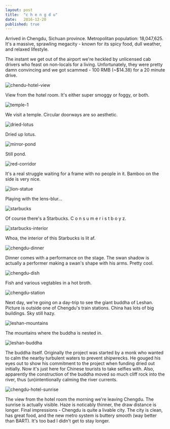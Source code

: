 ```yaml
---
layout: post
title:  "c h e n g d u"
date:   2016-12-20
published: true
---
```


Arrived in Chengdu, Sichuan province. Metropolitan population: 18,047,625. It's a massive, sprawling megacity - known for its spicy food, dull weather, and relaxed lifestyle.

The instant we get out of the airport we're heckled by unlicensed cab drivers who feast on non-locals for a living. Unfortunately, they were pretty damn convincing and we got scammed - 100 RMB (~$14.38) for a 20 minute drive.

![chendu-hotel-view](https://lh3.googleusercontent.com/LWaw_0KoeTTVBOpQ0Sdtra0xfXhad8sR2sKnT5T-81braNWM-e9WNK5aMVAXB6_5rOn3WGJq5g=w1972-h1478-no)

View from the hotel room. It's either super smoggy or foggy, or both. 

![temple-1](https://lh3.googleusercontent.com/rPcP2jwMXqJeFMDczwnre3ejjjF0FPPGXq19hwTezPfFroAGN6Nnlbtikoim-0zFJvOIXTRlug=w1972-h1478-no)

We visit a temple. Circular doorways are so aesthetic. 

![dried-lotus](https://lh3.googleusercontent.com/MjQzOc57QvKJS41MrOw9jdCcwomRBj2DRxoxmQx7EL_6cf7yj5dR66LpTKAGvQdnVdJ85xrziA=w1972-h1478-no)

Dried up lotus. 

![mirror-pond](https://lh3.googleusercontent.com/c-8ID3cn3zE1Er8ThtityfyFqLgaoCXMUaoCVSnn7MG75IGeRUDXda-0Upu8ZsrgMgHuNI8P7Q=w1972-h1478-no)

Still pond.

![red-corridor](https://lh3.googleusercontent.com/xBf9SU9BNll1Q4Heh7zlirlz9Lr3TSRHvvsYSXthsEguAaHbwcM919sZiv9QTP74rZRFTc6DXw=w1972-h1478-no)

It's a real struggle waiting for a frame with no people in it. Bamboo on the side is very nice. 

![lion-statue](https://lh3.googleusercontent.com/hs91ne28XFxIJtc2CjoMBiWEFXO_m1ImuKbd8NPnfv8hrdc_24Q4o1aJTO6vkI7QJejE3Sv--Q=w1972-h1478-no)

Playing with the lens-blur...

![starbucks](https://lh3.googleusercontent.com/tdHc6aTI5w3veC6tKGAH-GKo91vFqcvIZxco2w5fUO13XYUD0MbbATXqk0CIc_xkb_T9HjR93A=w1972-h1478-no)

Of course there's a Starbucks. C o n s u m e r i s t b o y z.

![starbucks-interior](https://lh3.googleusercontent.com/A8NaytJ33Fs8PBoxTLd8X55ylz901HHWp64qchaE9ZOnBYlyRDDKq0xL7cZD3ljdksPmp9CWOg=w1972-h1478-no)

Whoa, the interior of this Starbucks is lit af. 

![chengdu-dinner](https://lh3.googleusercontent.com/VTOnENIo6n1BNBp1ZC4IKdr6V2KA7Db_94f7WrS4EDYmfZs4kpg99wLRzvUbmPhk0Ax2dQ5mRA=w1860-h1394-no)

Dinner comes with a performance on the stage. The swan shadow is actually a performer making a swan's shape with his arms. Pretty cool.

![chengdu-dish](https://lh3.googleusercontent.com/Z93Ti2vQ8G15PJbYoJw2P66wmMyi8uA92Y6lm_ALG79xRVAYegGT7Y4O8Hy91ULo7EPoxKd8ug=w1860-h1394-no)

Fish and various vegtables in a hot broth.

![chengdu-station](https://lh3.googleusercontent.com/Twk3CkzArK7RpvOhw9-AfvUIEZ4T6wE8p_teXfp52qiYBUoBFZ2Y57yKCgGsxEuTtS1XPOJBgw=w1860-h1394-no)

Next day, we're going on a day-trip to see the giant buddha of Leshan. Picture is outside one of Chengdu's train stations. China has lots of big buildings. Sky still hazy.

![leshan-mountains](https://lh3.googleusercontent.com/BOGM2h26xJ-Gt-J78Skktxdob0FmG9VSdI2AsQdYDjIcbLNzwT5J6fOgumAYL5cNVReyVnkwzQ=w1860-h1394-no)

The mountains where the buddha is nested in. 

![leshan-buddha](https://lh3.googleusercontent.com/IvNJLVJP2o3L6xVG-MgKFAYkBUdLoP60qaehu1cRp6l08o4Ig2zol_6dqVwo07E9UF0H8NizlQ=w1046-h1394-no)

The buddha itself. Originally the project was started by a monk who wanted to calm the nearby turbulent waters to prevent shipwrecks. He gouged his eyes out to show his commitment to the project when funding dried out initially. Now it's just here for Chinese tourists to take selfies with. Also, apparently the construction of the buddha moved so much cliff rock into the river, thus (un)intentionally calming the river currents.

![chengdu-hotel-sunrise](https://lh3.googleusercontent.com/jN9l1VAa3zGxZPCKh9RI5rmXsqk3Wpepb9Uw3nWsRPxpMGOZ8N2oMELLT4OML1CZxndjgvELGg=w1860-h1394-no)

The view from the hotel room the morning we're leaving Chengdu. The sunrise is actually visible. Haze is noticably thinner, the draw distance is longer. Final impressions - Chengdu is quite a livable city. The city is clean, has great food, and the new metro system is buttery smooth (way better than BART). It's too bad I didn't get to stay longer.
